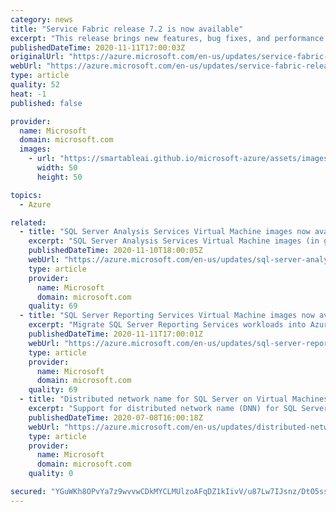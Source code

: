 ```yaml
---
category: news
title: "Service Fabric release 7.2 is now available"
excerpt: "This release brings new features, bug fixes, and performance enhancements."
publishedDateTime: 2020-11-11T17:00:03Z
originalUrl: "https://azure.microsoft.com/en-us/updates/service-fabric-release-72-is-now-available/"
webUrl: "https://azure.microsoft.com/en-us/updates/service-fabric-release-72-is-now-available/"
type: article
quality: 52
heat: -1
published: false

provider:
  name: Microsoft
  domain: microsoft.com
  images:
    - url: "https://smartableai.github.io/microsoft-azure/assets/images/organizations/microsoft.com-50x50.jpg"
      width: 50
      height: 50

topics:
  - Azure

related:
  - title: "SQL Server Analysis Services Virtual Machine images now available"
    excerpt: "SQL Server Analysis Services Virtual Machine images (in general availability) can help make your workloads more efficient, enable an easier onboarding experience, and helps viewing your different virtual machine workloads and managing them."
    publishedDateTime: 2020-11-10T18:00:05Z
    webUrl: "https://azure.microsoft.com/en-us/updates/sql-server-analysis-services-virtual-machine-images-now-available/"
    type: article
    provider:
      name: Microsoft
      domain: microsoft.com
    quality: 69
  - title: "SQL Server Reporting Services Virtual Machine images now available"
    excerpt: "Migrate SQL Server Reporting Services workloads into Azure using pre-configured VM images to enable easier workload management, more efficient onboarding to the cloud, and leverage benefits by selecting preconfigured images."
    publishedDateTime: 2020-11-11T17:00:01Z
    webUrl: "https://azure.microsoft.com/en-us/updates/sql-server-reporting-services-virtual-machine-images-now-available/"
    type: article
    provider:
      name: Microsoft
      domain: microsoft.com
    quality: 69
  - title: "Distributed network name for SQL Server on Virtual Machines is now available"
    excerpt: "Support for distributed network name (DNN) for SQL Server failover cluster instance (SQL FCI) on Azure IaaS with SQL Server 2019 CU2 and higher is now available. "
    publishedDateTime: 2020-07-08T16:00:18Z
    webUrl: "https://azure.microsoft.com/en-us/updates/distributed-network-name-for-sql-server-on-virtual-machines-is-now-available/"
    type: article
    provider:
      name: Microsoft
      domain: microsoft.com
    quality: 0

secured: "YGuWKh8OPvYa7z9wvvwCDkMYCLMUlzoAFqDZ1kIivV/u87Lw7IJsnz/DtO5ssuwjtKJgJ9iEMeMMR9F++9mci1Bttaej+wX0k2R8u98018zesUNceazIvngnHuHF/Bj3tpsL2xdmDLbxSQ+h2GRPAASconsFYLfneIhM0VNfDTrWO2Kg4bQsm6mvQmeXDtkWz0Nw/bycn9OWQT/+uPe932c6rhL/NWkvP1UxTEB+zM3oWf3/dy4HwKTWGh3rk7ryBzvsxcqp67PpqiumRl7/BS0tw7vPqG6BPUf3Rq3C/qbXjhAcQaGzp8ONT0vMPQCciZlBfassv9OEouXucZj9tHUG/QrbbriBLz08h42STTM=;EB5gHYrhG1uuNQbDGCccHg=="
---
```


